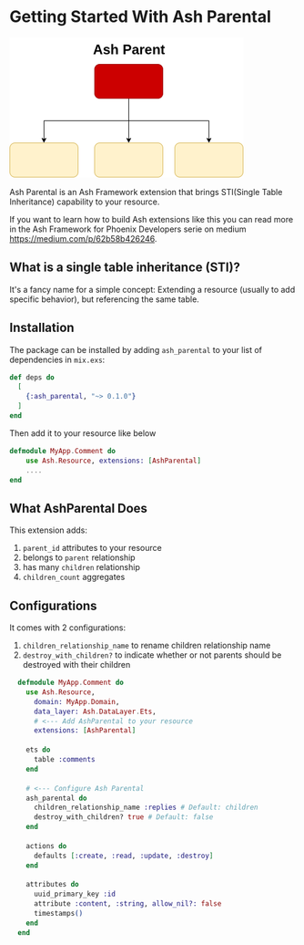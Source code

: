 
# Getting Started With Ash Parental

![Alt text](https://raw.githubusercontent.com/kamaroly/ash_parental/refs/heads/master/logos/ash-parental-logo.png)

Ash Parental is an Ash Framework extension that brings STI(Single Table Inheritance) capability to your resource. 

If you want to learn how to build Ash extensions like this you can read more in the Ash Framework for Phoenix Developers serie on medium https://medium.com/p/62b58b426246.

## What is a single table inheritance (STI)?

It's a fancy name for a simple concept: Extending a resource (usually to add specific behavior), but referencing the same table.

## Installation

The package can be installed by adding `ash_parental` to your list of dependencies in `mix.exs`:

```elixir
def deps do
  [
    {:ash_parental, "~> 0.1.0"}
  ]
end
```

Then add it to your resource like below

```elixir
defmodule MyApp.Comment do
    use Ash.Resource, extensions: [AshParental]
    ....
end
```

## What AshParental Does

This extension adds:

1. `parent_id` attributes to your resource
2. belongs to `parent` relationship
3. has many `children` relationship
4. `children_count` aggregates

## Configurations

It comes with 2 configurations:

1. `children_relationship_name` to rename children relationship name
2. `destroy_with_children?` to indicate whether or not parents should be destroyed with their children

```elixir
  defmodule MyApp.Comment do
    use Ash.Resource,
      domain: MyApp.Domain,
      data_layer: Ash.DataLayer.Ets,
      # <--- Add AshParental to your resource
      extensions: [AshParental]

    ets do
      table :comments
    end

    # <--- Configure Ash Parental
    ash_parental do
      children_relationship_name :replies # Default: children 
      destroy_with_children? true # Default: false
    end

    actions do
      defaults [:create, :read, :update, :destroy] 
    end

    attributes do
      uuid_primary_key :id
      attribute :content, :string, allow_nil?: false
      timestamps()
    end
  end
```
